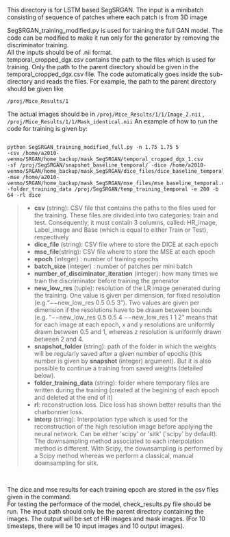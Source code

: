 This directory is for LSTM based SegSRGAN. The input is a minibatch consisting of sequence of patches where each patch is from 3D image 

SegSRGAN_training_modified.py is used for training the full GAN model. The code can be modified to make it run only for the generator by removing the discriminator training.<br />
All the inputs should be of .nii format.<br />
temporal_cropped_dgx.csv contains the path to the files which is used for training. Only the path to the parent directory should be given in the temporal_cropped_dgx.csv file. The code automatically goes inside the sub-directory and reads the files. For example, the path to the parent directory should be given like 
```
/proj/Mice_Results/1
```
The actual images should be in ```/proj/Mice_Results/1/1/Image_2.nii``` , ```/proj/Mice_Results/1/1/Mask_identical.nii```
An example of how to run the code for training is given by:  <br />

```

python SegSRGAN_training_modified_full.py -n 1.75 1.75 5 
-csv /home/a2010-venmo/SRGAN/home_backup/mask_SegSRGAN/temporal_cropped_dgx_1.csv 
-sf /proj/SegSRGAN/snapshot_baseline_temporal/ -dice /home/a2010-venmo/SRGAN/home_backup/mask_SegSRGAN/dice_files/dice_baseline_temporal.csv 
-mse /home/a2010-venmo/SRGAN/home_backup/mask_SegSRGAN/mse_files/mse_baseline_temporal.csv 
-folder_training_data /proj/SegSRGAN/temp_training_temporal -e 200 -b 64 -rl dice 
```

> * **csv** (string): CSV file that contains the paths to the files used for the training. These files are divided into two categories: train and test. Consequently, it must contain 3 columns, called: HR_image, Label_image and Base (which is equal to either Train or Test), respectively
> * **dice_file** (string): CSV file where to store the DICE at each epoch
> * **mse\_file**(string): CSV file where to store the MSE at each epoch
> * **epoch** (integer) : number of training epochs
> * **batch_size** (integer) : number of patches per mini batch
> * **number\_of\_disciminator\_iteration** (integer): how many times we train the discriminator before training the generator
> * **new_low_res** (tuple): resolution of the LR image generated during the training. One value is given per dimension, for fixed resolution (e.g.“−−new_low_res 0.5 0.5 3”). Two values are given per dimension if the resolutions have to be drawn between bounds (e.g. “−−new_low_res 0.5 0.5 4 −−new_low_res 1 1 2” means that for each image at each epoch, x and y resolutions are uniformly drawn between 0.5 and 1, whereas z resolution is uniformly drawn between 2 and 4.
> * **snapshot_folder** (string): path of the folder in which the weights will be regularly saved after a given number of epochs (this number is given by **snapshot** (integer) argument). But it is also possible to continue a training from saved weights (detailed below).
> * **folder_training_data** (string): folder where temporary files are written during the training (created at the begining of each epoch and deleted at the end of it)
> * **rl**: reconstruction loss. Dice loss has shown better results than the charbonnier loss. 
> * **interp** (string): Interpolation type which is used for the reconstruction of the high resolution image before 
>applying the neural network. Can be either 'scipy' or 'sitk' ('scipy' by default). The downsampling method associated to each 
>interpolation method is different. With Scipy, the downsampling is performed by a Scipy method whereas we perform a classical,
>manual downsampling for sitk. 

<br />

The dice and mse results for each training epoch are stored in the csv files given in the command. <br />
For testing the performace of the model, check_results.py file should be run. The input path should only be the parent directory containing the images. The output will be set of HR images and mask images. (For 10 timesteps, there will be 10 input images and 10 output images).
